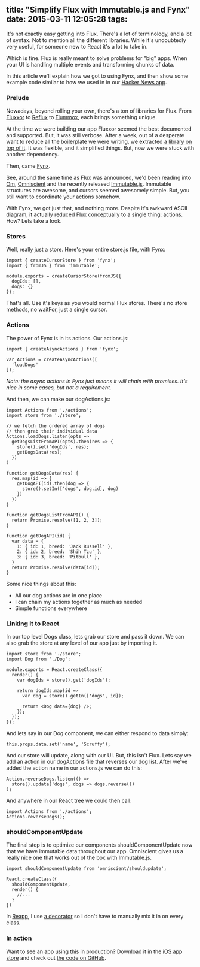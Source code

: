 title: "Simplify Flux with Immutable.js and Fynx"
date: 2015-03-11 12:05:28
tags:
---
It's not exactly easy getting into Flux. There's a lot of terminology, and a lot of syntax.
Not to mention all the different libraries. While it's undoubtedly very useful,
for someone new to React it's a lot to take in.

Which is fine. Flux is really meant to solve problems for "big" apps.
When your UI is handling multiple events and transforming chunks of data.

In this article we'll explain how we got to using Fynx, and then show some example
code similar to how we used in in our [Hacker News app](https://github.com/reapp/hacker-news-app).

### Prelude

Nowadays, beyond rolling your own, there's a ton of libraries for Flux. From
[Fluxxor](http://fluxxor.com) to [Reflux](https://github.com/spoike/refluxjs) to
[Flummox](https://github.com/acdlite/flummox), each brings something unique.

At the time we were building our app Fluxxor seemed the best documented and supported.
But, it was still verbose. After a week, out of a desperate want to reduce all the boilerplate
we were writing, we extracted [a library on top of it](https://github.com/natew/Brawndo).
It was flexible, and it simplified things. But, now we were stuck with another dependency.

Then, came [Fynx](https://github.com/foss-haas/fynx).

See, around the same time as Flux was announced, we'd been reading into [Om](https://github.com/omcljs/om), [Omniscient](https://github.com/omniscientjs/omniscient)
and the recently released [Immutable.js](https://github.com/facebook/immutable-js).
Immutable structures are awesome, and cursors seemed awesomely simple.
But, you still want to coordinate your actions somehow.

With Fynx, we got just that, and nothing more.
Despite it's awkward ASCII diagram, it actually reduced Flux conceptually to a single thing: actions.
How? Lets take a look.

### Stores

Well, really just a store. Here's your entire store.js file, with Fynx:

    import { createCursorStore } from 'fynx';
    import { fromJS } from 'immutable';

    module.exports = createCursorStore(fromJS({
      dogIds: [],
      dogs: {}
    });

That's all. Use it's keys as you would normal Flux stores. There's no store methods, no waitFor, just a single cursor.

### Actions

The power of Fynx is in its actions. Our actions.js:

    import { createAsyncActions } from 'fynx';

    var Actions = createAsyncActions([
      'loadDogs'
    ]);

*Note: the async actions in Fynx just means it will chain with promises. It's nice in some cases, but not a requirement.*

And then, we can make our dogActions.js:

    import Actions from './actions';
    import store from './store';

    // we fetch the ordered array of dogs
    // then grab their individual data
    Actions.loadDogs.listen(opts =>
      getDogsListFromAPI(opts).then(res => {
        store().set('dogIds', res);
        getDogsData(res);
      })
    )

    function getDogsData(res) {
      res.map(id => {
        getDogAPI(id).then(dog => {
          store().setIn(['dogs', dog.id], dog)
        })
      })
    }

    function getDogsListFromAPI() {
      return Promise.resolve([1, 2, 3]);
    }

    function getDogAPI(id) {
      var data = {
        1: { id: 1, breed: 'Jack Russell' },
        2: { id: 2, breed: 'Shih Tzu' },
        3: { id: 3, breed: 'Pitbull' },
      }
      return Promise.resolve(data[id]);
    }

Some nice things about this:

- All our dog actions are in one place
- I can chain my actions together as much as needed
- Simple functions everywhere

### Linking it to React

In our top level Dogs class, lets grab our store and pass it down. We can also grab the store at any level of our app just by importing it.

    import store from './store';
    import Dog from './Dog';

    module.exports = React.createClass({
      render() {
        var dogIds = store().get('dogIds');

        return dogIds.map(id =>
          var dog = store().getIn(['dogs', id]);

          return <Dog data={dog} />;
        });
      });
    });

And lets say in our Dog component, we can either respond to data simply:

    this.props.data.set('name', 'Scruffy');

And our store will update, along with our UI. But, this isn't Flux. Lets say we add an action in our dogActions file that reverses our dog list. After we've added the action name in our actions.js we can do this:

    Action.reverseDogs.listen(() =>
      store().update('dogs', dogs => dogs.reverse())
    );

And anywhere in our React tree we could then call:

    import Actions from './actions';
    Actions.reverseDogs();

### shouldComponentUpdate

The final step is to optimize our components shouldComponentUpdate now that we have immutable data throughout our app. Omniscient gives us a really nice one that works out of the box with Immutable.js.

    import shouldComponentUpdate from 'omniscient/shouldupdate';

    React.createClass({
      shouldComponentUpdate,
      render() {
        //...
      }
    })

In [Reapp](https://reapp.io), I use [a decorator](https://github.com/reapp/reapp-component) so I don't have to manually mix it in on every class.

### In action

Want to see an app using this in production? Download it in the
[iOS app store](https://itunes.apple.com/us/app/hacker-news-by-reapp/id972297110?mt=8)
and check out [the code on GitHub](https://github.com/reapp/hacker-news-app).